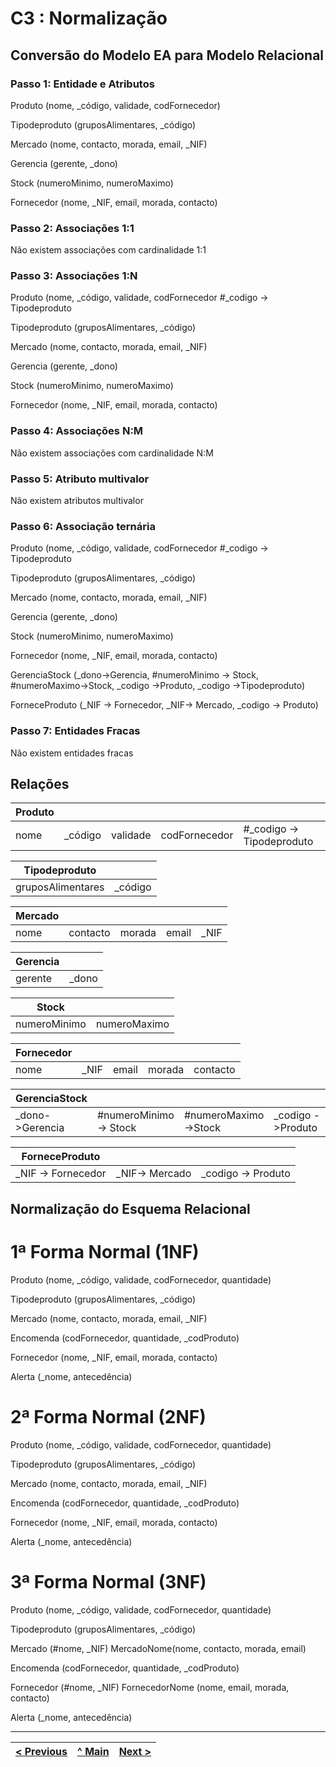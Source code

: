 # C3 : Normalização

## Conversão do Modelo EA para Modelo Relacional

### Passo 1: Entidade e Atributos 

Produto (nome, _código, validade, codFornecedor)

Tipodeproduto (gruposAlimentares, _código)

Mercado (nome, contacto, morada, email, _NIF)

Gerencia (gerente, _dono)

Stock (numeroMinimo, numeroMaximo)

Fornecedor (nome, _NIF, email, morada, contacto)

### Passo 2: Associações 1:1

Não existem associações com cardinalidade 1:1

### Passo 3: Associações 1:N

Produto (nome, _código, validade, codFornecedor
#_codigo -> Tipodeproduto

Tipodeproduto (gruposAlimentares, _código)

Mercado (nome, contacto, morada, email, _NIF)

Gerencia (gerente, _dono)

Stock (numeroMinimo, numeroMaximo)

Fornecedor (nome, _NIF, email, morada, contacto)

### Passo 4: Associações N:M

Não existem associações com cardinalidade N:M

### Passo 5: Atributo multivalor

Não existem atributos multivalor

### Passo 6: Associação ternária

Produto (nome, _código, validade, codFornecedor
#_codigo -> Tipodeproduto

Tipodeproduto (gruposAlimentares, _código)

Mercado (nome, contacto, morada, email, _NIF)

Gerencia (gerente, _dono)

Stock (numeroMinimo, numeroMaximo)

Fornecedor (nome, _NIF, email, morada, contacto)

GerenciaStock (_dono->Gerencia, #numeroMinimo -> Stock, #numeroMaximo->Stock, _codigo ->Produto, _codigo ->Tipodeproduto)

ForneceProduto (_NIF -> Fornecedor, _NIF-> Mercado, _codigo -> Produto)

### Passo 7: Entidades Fracas

Não existem entidades fracas

## Relações

|Produto    |       |        |              |                         |
|-----------|------ |--------|--------------|-------------------------|
|nome       |_código|validade|codFornecedor|#_codigo -> Tipodeproduto|

|Tipodeproduto    |       |
|-----------------|-------|
|gruposAlimentares|_código|

|Mercado|        |      |     |    |
|-------|--------|------|-----|----|
|nome   |contacto|morada|email|_NIF|

|Gerencia|     |
|--------|-----|
|gerente |_dono|

|Stock       |            |
|------------|------------|
|numeroMinimo|numeroMaximo|

|Fornecedor|    |     |      |        |
|----------|----|-----|------|--------|
|nome      |_NIF|email|morada|contacto|

|GerenciaStock  |                      |                    |                 |                        |
|---------------|----------------------|--------------------|-----------------|------------------------|
|_dono->Gerencia|#numeroMinimo -> Stock|#numeroMaximo->Stock|_codigo ->Produto|_codigo -> Tipodeproduto|

|ForneceProduto    |              |                  |
|------------------|--------------|------------------|
|_NIF -> Fornecedor|_NIF-> Mercado|_codigo -> Produto|

## Normalização do Esquema Relacional

# 1ª Forma Normal (1NF)

Produto (nome, _código, validade, codFornecedor, quantidade)


Tipodeproduto (gruposAlimentares, _código)


Mercado (nome, contacto, morada, email, _NIF)


Encomenda (codFornecedor, quantidade, _codProduto)


Fornecedor (nome, _NIF, email, morada, contacto)


Alerta (_nome, antecedência)

# 2ª Forma Normal (2NF)

Produto (nome, _código, validade, codFornecedor, quantidade)


Tipodeproduto (gruposAlimentares, _código)


Mercado (nome, contacto, morada, email, _NIF)


Encomenda (codFornecedor, quantidade, _codProduto)


Fornecedor (nome, _NIF, email, morada, contacto)


Alerta (_nome, antecedência)

# 3ª Forma Normal (3NF)

Produto (nome, _código, validade, codFornecedor, quantidade)


Tipodeproduto (gruposAlimentares, _código)


Mercado (#nome, _NIF) 
MercadoNome(nome, contacto, morada, email)


Encomenda (codFornecedor, quantidade, _codProduto)


Fornecedor (#nome, _NIF)
FornecedorNome (nome, email, morada, contacto)


Alerta (_nome, antecedência)

---
[< Previous](rebd02.md) | [^ Main](https://github.com/TCM21-SIBD03/reportSIBD) | [Next >](rebd04.md)
:--- | :---: | ---: 
